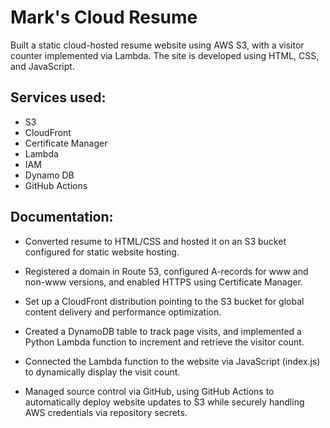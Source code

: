 # Mark's Cloud Resume

Built a static cloud-hosted resume website using AWS S3, with a visitor counter implemented via Lambda. The site is developed using HTML, CSS, and JavaScript.

## Services used:
+ S3
+ CloudFront
+ Certificate Manager
+ Lambda
+ IAM
+ Dynamo DB
+ GitHub Actions


## Documentation:
<!--+ Converted my resume to HTML. CSS included from the template.
+ Created S3 bucket with a name that matches the domain name I will use (important). Enabled S3 website hosting. 
+ Purchased domain in Route53 and created appropriate A-records for both www and non-www buckets. Requested certificates for HTTPS use and created CNAME records for both www and non-www buckets. 
+ Created a cloudfront distribution and updated A-records from Route53 to point to the distribution. 
+ Made a dynamodb table that will store the visit count of my webpage. 
+ Made an index.js that will call the lambda function (for visitor counter) and print it on the webpage. 
+ Created a lambda function that will call the item from DynamoDB and increment it and store it back on the table.  
+ Used Python on the lambda function. 
+ Created a github repository. Installed Git for windows and configured on terminal the initial directories and initial commit for website code. Installed VSCode for easier use for coding and further commits.  
+ Created GitHub Actions such that when I push new website code, the S3 bucket automatically gets updated. (Need to invalidate your CloudFront cache in the code as well.) Did not commit AWS credentials to source control, but rather configured it on repository’s
  secrets and variables (created a new IAM user and assigned S3 policy & obtain Access ID and secret access key). Enabled ACL on S3 to allow the GitHub Actions. -->
+ Converted resume to HTML/CSS and hosted it on an S3 bucket configured for static website hosting.

+ Registered a domain in Route 53, configured A-records for www and non-www versions, and enabled HTTPS using Certificate Manager.

+ Set up a CloudFront distribution pointing to the S3 bucket for global content delivery and performance optimization.

+ Created a DynamoDB table to track page visits, and implemented a Python Lambda function to increment and retrieve the visitor count.

+ Connected the Lambda function to the website via JavaScript (index.js) to dynamically display the visit count.

+ Managed source control via GitHub, using GitHub Actions to automatically deploy website updates to S3 while securely handling AWS credentials via repository secrets.

 

 
